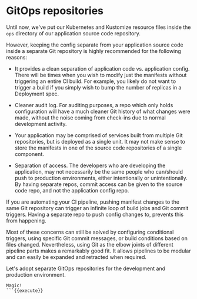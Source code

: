 # GitOps repositories

Until now, we've put our Kubernetes and Kustomize resource files inside the `ops` directory of our application source code repository.

However, keeping the config separate from your application source code inside a separate Git repository is highly recommended for the following reasons:

- It provides a clean separation of application code vs. application config.
There will be times when you wish to modify just the manifests without triggering an entire CI build.
For example, you likely do not want to trigger a build if you simply wish to bump the number of replicas in a Deployment spec.

- Cleaner audit log. For auditing purposes, a repo which only holds configuration will have a much cleaner Git history of what changes were made, without the noise coming from check-ins due to normal development activity.

- Your application may be comprised of services built from multiple Git repositories, but is deployed as a single unit.
It may not make sense to store the manifests in one of the source code repositories of a single component.

- Separation of access.
The developers who are developing the application, may not necessarily be the same people who can/should push to production environments, either intentionally or unintentionally.
By having separate repos, commit access can be given to the source code repo, and not the application config repo.

If you are automating your CI pipeline, pushing manifest changes to the same Git repository can trigger an infinite loop of build jobs and Git commit triggers. Having a separate repo to push config changes to, prevents this from happening.

Most of these concerns can still be solved by configuring conditional triggers, using specific Git commit messages, or build conditions based on files changed.
Nevertheless, using Git as the elbow joints of different pipeline parts makes a remarkably good fit.
It allows pipelines to be modular and can easily be expanded and retracted when required.

Let's adopt separate GitOps repositories for the development and production environment.

```
Magic!
```{{execute}}
